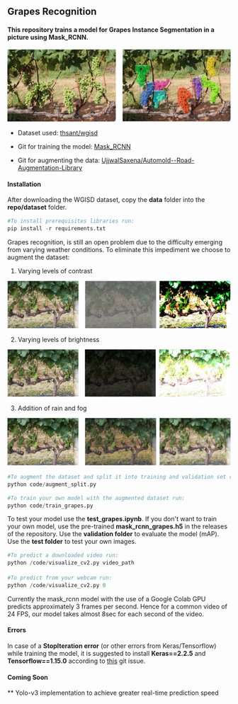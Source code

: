 ## Grapes Recognition

#### This repository trains a model for Grapes Instance Segmentation in a picture using Mask_RCNN.

<img src="./images/test_pred.bmp" alt="">

* Dataset used: [thsant/wgisd](https://zenodo.org/record/3361736#.XcQJVzMzZPY)

* Git for training the model: [Mask_RCNN](https://github.com/matterport/Mask_RCNN)

* Git for augmenting the data: [UjjwalSaxena/Automold--Road-Augmentation-Library](https://github.com/UjjwalSaxena/Automold--Road-Augmentation-Library)

#### Installation

After downloading the WGISD dataset, copy the **data** folder into the **repo/dataset** folder.

```python
#To install prerequisites libraries run:
pip install -r requirements.txt
```
Grapes recognition, is still an open problem due to the difficulty emerging from varying weather conditions. To eliminate this impediment we choose to augment the dataset:

1. Varying levels of contrast
<img src="./images/contrast.bmp" alt="">

2. Varying levels of brightness
<img src="./images/brightness.bmp" alt="">

3. Addition of rain and fog
<img src="./images/rain-fog.bmp" alt="">

```python
#To augment the dataset and split it into training and validation set run:
python code/augment_split.py
```

```python
#To train your own model with the augmented dataset run:
python code/train_grapes.py
```

To test your model use the **test_grapes.ipynb**. If you don't want to train your own model, use the pre-trained **mask_rcnn_grapes.h5** in the releases of the repository. Use the **validation folder** to evaluate the model (mAP). Use the **test folder** to test your own images. 

```python
#To predict a downloaded video run:
python /code/visualize_cv2.py video_path

#To predict from your webcam run:
python /code/visualize_cv2.py 0
```

Currently the mask_rcnn model with the use of a Google Colab GPU predicts approximately 3 frames per second. Hence for a common video of 24 FPS, our model takes almost 8sec for each second of the video. 

#### Errors

In case of a **StopIteration error** (or other errors from Keras/Tensorflow) while training the model, it is suggested to install **Keras==2.2.5** and **Tensorflow==1.15.0** according to [this](https://github.com/matterport/Mask_RCNN/issues/1825#issuecomment-549767122) git issue.

#### Coming Soon
** Yolo-v3 implementation to achieve greater real-time prediction speed
